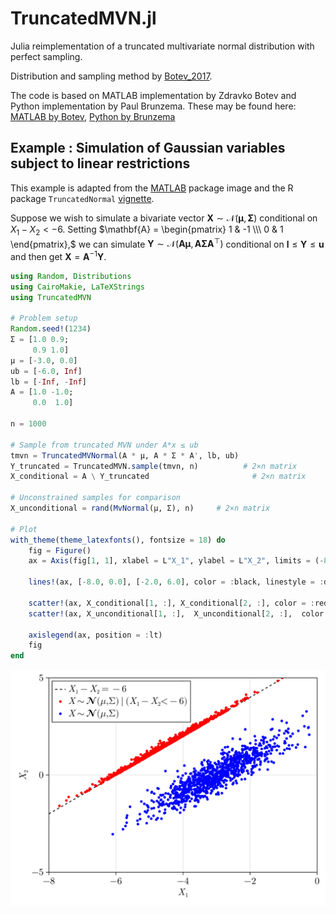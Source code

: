 # TruncatedMVN.jl

Julia reimplementation of a truncated multivariate normal distribution with perfect sampling.

Distribution and sampling method by [Botev_2017](@cite).

The code is based on MATLAB implementation by Zdravko Botev and Python implementation by Paul Brunzema.
These may be found here: [MATLAB by Botev](https://mathworks.com/matlabcentral/fileexchange/53792-truncated-multivariate-normal-generator), [Python by Brunzema](https://github.com/brunzema/truncated-mvn-sampler)

## Example : Simulation of Gaussian variables subject to linear restrictions 

This example is adapted from the [MATLAB](https://mathworks.com/matlabcentral/fileexchange/53792-truncated-multivariate-normal-generator) package image and the R package `TruncatedNormal` [vignette](https://cloud.r-project.org/web/packages/TruncatedNormal/vignettes/TruncatedNormal_vignette.html).

Suppose we wish to simulate a bivariate vector $\boldsymbol{X} \sim \mathcal{N}(\boldsymbol{\mu}, \boldsymbol{\Sigma})$ conditional on $X_1-X_2 < -6$. Setting $\mathbf{A} = \begin{pmatrix} 1 & -1 \\\ 0 & 1 \end{pmatrix},$ we can simulate $\boldsymbol{Y} \sim \mathcal{N}(\mathbf{A}\boldsymbol{\mu},\mathbf{A}\boldsymbol{\Sigma}\mathbf{A}^\top)$ conditional on $\boldsymbol{l} \leq \boldsymbol{Y} \leq \boldsymbol{u}$ and then get $\boldsymbol{X} = \mathbf{A}^{-1}\boldsymbol{Y}$.


```julia
using Random, Distributions
using CairoMakie, LaTeXStrings
using TruncatedMVN

# Problem setup
Random.seed!(1234) 
Σ = [1.0 0.9; 
     0.9 1.0]
μ = [-3.0, 0.0]
ub = [-6.0, Inf]
lb = [-Inf, -Inf]
A = [1.0 -1.0;
     0.0  1.0]

n = 1000

# Sample from truncated MVN under A*x ≤ ub
tmvn = TruncatedMVNormal(A * μ, A * Σ * A', lb, ub)
Y_truncated = TruncatedMVN.sample(tmvn, n)          # 2×n matrix
X_conditional = A \ Y_truncated                       # 2×n matrix

# Unconstrained samples for comparison
X_unconditional = rand(MvNormal(μ, Σ), n)     # 2×n matrix

# Plot
with_theme(theme_latexfonts(), fontsize = 18) do
    fig = Figure()
    ax = Axis(fig[1, 1], xlabel = L"X_1", ylabel = L"X_2", limits = (-8, 0, -5, 5))

    lines!(ax, [-8.0, 0.0], [-2.0, 6.0], color = :black, linestyle = :dash, label = L"X_1 - X_2 = -6")

    scatter!(ax, X_conditional[1, :], X_conditional[2, :], color = :red, markersize = 7, label = L"X \sim \mathcal{N}(\mu, \Sigma) \mid (X_1 - X_2 < -6)")
    scatter!(ax, X_unconditional[1, :],  X_unconditional[2, :],  color = :blue, markersize = 7, label = L"X \sim \mathcal{N}(\mu, \Sigma)")

    axislegend(ax, position = :lt)
    fig
end
```

![Conditional sampling with truncated MVN](assests/truncated_mvn_example.svg)